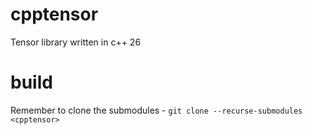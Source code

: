 # cpptensor
Tensor library written in c++ 26

# build
Remember to clone the submodules - `` git clone --recurse-submodules <cpptensor> ``